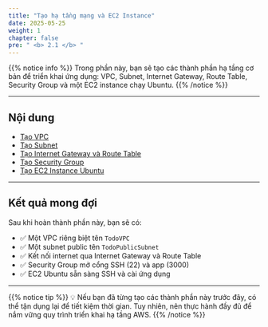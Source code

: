 ```yaml
---
title: "Tạo hạ tầng mạng và EC2 Instance"
date: 2025-05-25
weight: 1
chapter: false
pre: " <b> 2.1 </b> "
---
```


{{% notice info %}}
Trong phần này, bạn sẽ tạo các thành phần hạ tầng cơ bản để triển khai ứng dụng: VPC, Subnet, Internet Gateway, Route Table, Security Group và một EC2 instance chạy Ubuntu.
{{% /notice %}}

---

## Nội dung

- [Tạo VPC](/2-prerequisite/2.1-createec2/2.1.1-createvpc/)
- [Tạo Subnet](/2-prerequisite/2.1-createec2/2.1.2-createpublicsubnet/)
- [Tạo Internet Gateway và Route Table](/2-prerequisite/2.1-createec2/2.1.3-create-igw-rtb/)
- [Tạo Security Group](/2-prerequisite/2.1-createec2/2.1.4-create-security-group/)
- [Tạo EC2 Instance Ubuntu](/2-prerequisite/2.1-createec2/2.1.5-create-ec2-ubuntu/)

---

## Kết quả mong đợi

Sau khi hoàn thành phần này, bạn sẽ có:

- ✅ Một VPC riêng biệt tên `TodoVPC`
- ✅ Một subnet public tên `TodoPublicSubnet`
- ✅ Kết nối internet qua Internet Gateway và Route Table
- ✅ Security Group mở cổng SSH (22) và app (3000)
- ✅ EC2 Ubuntu sẵn sàng SSH và cài ứng dụng

---

{{% notice tip %}}
💡 Nếu bạn đã từng tạo các thành phần này trước đây, có thể tận dụng lại để tiết kiệm thời gian. Tuy nhiên, nên thực hành đầy đủ để nắm vững quy trình triển khai hạ tầng AWS.
{{% /notice %}}
